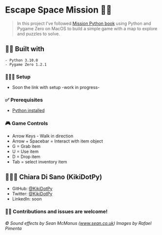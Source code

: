 # Escape Space Mission 👨‍🚀

> In this project I've followed [Mission Python book](https://nostarch.com/missionpython) using Python and Pygame Zero on MacOS to build a simple game with a map to explore and puzzles to solve.


## 👷🏻 Built with
    - Python 3.10.0
    - Pygame Zero 1.2.1
  
### 👨🏻‍🔧 Setup

- Soon the link with setup -work in progress-

### ✅ Prerequisites
- [Python installed](https://www.python.org/downloads/)

### 🎮 Game Controls
- Arrow Keys - Walk in direction
- Arrow + Spacebar = Interact with item object
- G = Grab item
- U = Use item
- D = Drop item
- Tab = select inventory item

## 👩🏻‍💻 Chiara Di Sano (KikiDotPy)

- GitHub: [@KikiDotPy](https://github.com/KikiDotPy)
- Twitter: [@KikiDotPy](https://twitter.com/KikiDotPy)
- LinkedIn: soon


### 🤝🏻 Contributions and issues are welcome!




###### © Sound effects by Sean McManus (www.sean.co.uk) Images by Rafael Pimenta
